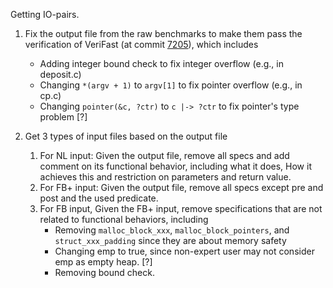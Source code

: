 Getting IO-pairs.

1. Fix the output file from the raw benchmarks to make them pass the verification of VeriFast (at commit [7205](https://github.com/verifast/verifast/tree/72059641ec6dfeb598ad775a74a3c73ed00c2d57)), which includes
   * Adding integer bound check to fix integer overflow (e.g., in deposit.c)
   * Changing `*(argv + 1)` to `argv[1]` to fix pointer overflow (e.g., in cp.c)
   * Changing `pointer(&c, ?ctr)` to `c |-> ?ctr` to fix pointer's type problem [?]

2. Get 3 types of input files based on the output file
   1. For NL input: Given the output file, remove all specs and add comment on its functional behavior, including what it does, How it achieves this and restriction on parameters and return value.
   2. For FB+ input: Given the output file, remove all specs except pre and post and the used predicate.
   3. For FB input, Given the FB+ input, remove specifications that are not related to functional behaviors, including
      * Removing `malloc_block_xxx`, `malloc_block_pointers`, and `struct_xxx_padding` since they are about memory safety
      * Changing emp to true, since non-expert user may not consider emp as empty heap. [?]
      * Removing bound check.